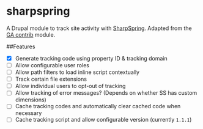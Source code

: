 sharpspring
===========

A Drupal module to track site activity with [SharpSpring](http://www.sharpspring.com/). Adapted from the [GA contrib](https://www.drupal.org/project/google_analytics) module.

##Features
- [x] Generate tracking code using property ID & tracking domain
- [ ] Allow configurable user roles
- [ ] Allow path filters to load inline script contextually
- [ ] Track certain file extensions
- [ ] Allow individual users to opt-out of tracking
- [ ] Allow tracking of error messages? (Depends on whether SS has custom dimensions)
- [ ] Cache tracking codes and automatically clear cached code when necessary
- [ ] Cache tracking script and allow configurable version (currently ```1.1.1```)